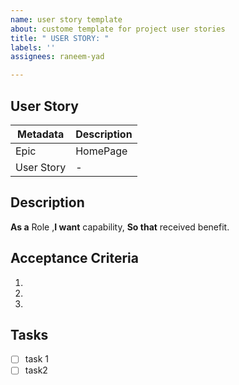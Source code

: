 ```yaml
---
name: user story template
about: custome template for project user stories
title: " USER STORY: "
labels: ''
assignees: raneem-yad

---
```


## User Story
| Metadata | Description |
| -------- | ----------- |
| Epic | HomePage |
| User Story | - |


## Description
**As a** Role ,**I want** capability, **So that** received benefit.


## Acceptance Criteria
1. 
2. 
3. 

## Tasks
- [ ] task 1
- [ ] task2
